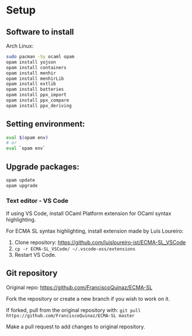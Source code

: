 # Setup

## Software to install

Arch Linux:

```sh
sudo pacman -Sy ocaml opam
opam install yojson
opam install containers
opam install menhir
opam install menhirLib
opam install extlib
opam install batteries
opam install ppx_import
opam install ppx_compare
opam install ppx_deriving
```

## Setting environment:
```sh
eval $(opam env)
# or
eval `opam env`
```

## Upgrade packages:
```sh
opam update
opam upgrade
```

### Text editor - VS Code

If using VS Code, install OCaml Platform extension for OCaml syntax highlighting.

For ECMA SL syntax highlighting, install extension made by Luís Loureiro:
1. Clone repository: https://github.com/luisloureiro-ist/ECMA-SL_VSCode
2. `cp -r ECMA-SL_VSCode/ ~/.vscode-oss/extensions`
3. Restart VS Code.

## Git repository

Original repo: https://github.com/FranciscoQuinaz/ECMA-SL

Fork the repository or create a new branch if you wish to work on it.

If forked, pull from the original repository with:
`git pull https://github.com/FranciscoQuinaz/ECMA-SL master`

Make a pull request to add changes to original repository.
